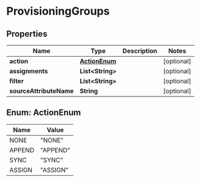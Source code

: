 

# ProvisioningGroups


## Properties

| Name | Type | Description | Notes |
|------------ | ------------- | ------------- | -------------|
|**action** | [**ActionEnum**](#ActionEnum) |  |  [optional] |
|**assignments** | **List&lt;String&gt;** |  |  [optional] |
|**filter** | **List&lt;String&gt;** |  |  [optional] |
|**sourceAttributeName** | **String** |  |  [optional] |



## Enum: ActionEnum

| Name | Value |
|---- | -----|
| NONE | &quot;NONE&quot; |
| APPEND | &quot;APPEND&quot; |
| SYNC | &quot;SYNC&quot; |
| ASSIGN | &quot;ASSIGN&quot; |



